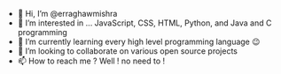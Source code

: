 - 👋 Hi, I’m @erraghawmishra
- 👀 I’m interested in ... JavaScript, CSS, HTML, Python, and  Java and C programming
- 🌱 I’m currently learning every high level programming language 😉
- 💞️ I’m looking to collaborate on various open source projects
- 📫 How to reach me ? Well ! no need to !

<!---
erraghawmishra/erraghawmishra is a ✨ special ✨ repository because its `README.md` (this file) appears on your GitHub profile.
You can click the Preview link to take a look at your changes.
--->
